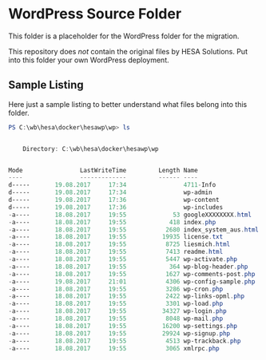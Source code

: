 # WordPress Source Folder

This folder is a placeholder for the WordPress folder for the migration.

This repository does _not_ contain the original files by HESA Solutions. Put into this folder your own WordPress deployment.

## Sample Listing

Here just a sample listing to better understand what files belong into this folder.

```powershell
PS C:\wb\hesa\docker\hesawp\wp> ls


    Directory: C:\wb\hesa\docker\hesawp\wp


Mode                LastWriteTime         Length Name
----                -------------         ------ ----
d-----       19.08.2017     17:34                4711-Info
d-----       19.08.2017     17:34                wp-admin
d-----       19.08.2017     17:36                wp-content
d-----       19.08.2017     17:36                wp-includes
-a----       18.08.2017     19:55             53 googleXXXXXXXX.html
-a----       18.08.2017     19:55            418 index.php
-a----       18.08.2017     19:55           2680 index_system_aus.html
-a----       18.08.2017     19:55          19935 license.txt
-a----       18.08.2017     19:55           8725 liesmich.html
-a----       18.08.2017     19:55           7413 readme.html
-a----       18.08.2017     19:55           5447 wp-activate.php
-a----       18.08.2017     19:55            364 wp-blog-header.php
-a----       18.08.2017     19:55           1627 wp-comments-post.php
-a----       19.08.2017     21:01           4306 wp-config-sample.php
-a----       18.08.2017     19:55           3286 wp-cron.php
-a----       18.08.2017     19:55           2422 wp-links-opml.php
-a----       18.08.2017     19:55           3301 wp-load.php
-a----       18.08.2017     19:55          34327 wp-login.php
-a----       18.08.2017     19:55           8048 wp-mail.php
-a----       18.08.2017     19:55          16200 wp-settings.php
-a----       18.08.2017     19:55          29924 wp-signup.php
-a----       18.08.2017     19:55           4513 wp-trackback.php
-a----       18.08.2017     19:55           3065 xmlrpc.php
```